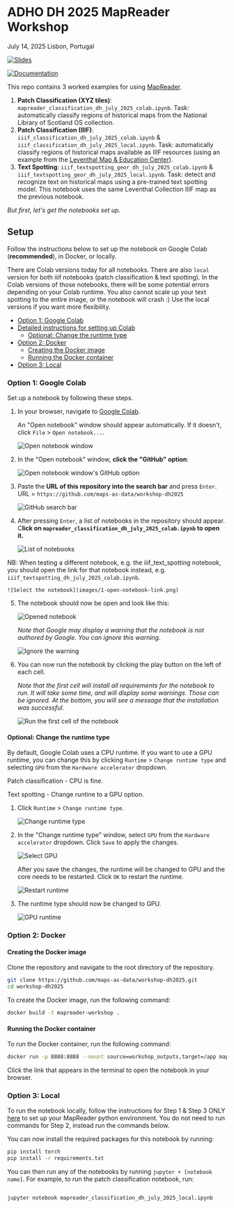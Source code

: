 # ADHO DH 2025 MapReader Workshop
July 14, 2025
Lisbon, Portugal

[![Slides](https://img.shields.io/badge/slides-blue)](https://github.com/maps-as-data/edhs-jan-2025/blob/main/slides.pdf)

[![Documentation](https://img.shields.io/badge/documentation-green)](https://mapreader.readthedocs.io/en/latest)

This repo contains 3 worked examples for using [MapReader](https://github.com/maps-as-data/MapReader).

1. **Patch Classification (XYZ tiles)**: `mapreader_classification_dh_july_2025_colab.ipynb`. Task: automatically classify regions of historical maps from the National Library of Scotland OS collection.
2. **Patch Classification (IIIF)**: `iiif_classification_dh_july_2025_colab.ipynb` & `iiif_classification_dh_july_2025_local.ipynb`. Task: automatically classify regions of historical maps available as IIIF resources (using an example from the [Leventhal Map & Education Center](https://collections.leventhalmap.org/)).
3. **Text Spotting**: `iiif_textspotting_geor_dh_july_2025_colab.ipynb` & `iiif_textspotting_geor_dh_july_2025_local.ipynb`. Task: detect and recognize text on historical maps using a pre-trained text spotting model. This notebook uses the same Leventhal Collection IIIF map as the previous notebook.

*But first, let's get the notebooks set up.*


## Setup
Follow the instructions below to set up the notebook on Google Colab (**recommended**), in Docker, or locally.

There are Colab versions today for all notebooks. There are also `local` version for both iiif notebooks (patch classification & text spotting). In the Colab versions of those notebooks, there will be some potential errors depending on your Colab runtime. You also cannot scale up your text spotting to the entire image, or the notebook will crash :) Use the local versions if you want more flexibility.

- [Option 1: Google Colab](#option-1-Google-Colab)
- [Detailed instructions for setting up Colab](#detailed-instructions-for-setting-up-Colab)
  - [Optional: Change the runtime type](#optional-change-the-runtime-type)
- [Option 2: Docker](#option-2-docker)
  - [Creating the Docker image](#creating-the-docker-image)
  - [Running the Docker container](#running-the-docker-container)
- [Option 3: Local](#option-3-local)


### Option 1: Google Colab

Set up a notebook by following these steps. 

1. In your browser, navigate to [Google Colab](https://colab.research.google.com/).

   An "Open notebook" window should appear automatically. If it doesn't, click `File` > `Open notebook...`.

   ![Open notebook window](images/1-open-notebook.png)

2. In the "Open notebook" window, **click the "GitHub" option**:

   ![Open notebook window's GitHub option](images/1-open-notebook-github.png)

3. Paste the **URL of this repository into the search bar** and press `Enter`. URL = `https://github.com/maps-as-data/workshop-dh2025`

    ![GitHub search bar](images/1-open-notebook-url.png)

4. After pressing `Enter`, a list of notebooks in the repository should appear. C**lick on `mapreader_classification_dh_july_2025_colab.ipynb` to open it.**

    ![List of notebooks](images/1-open-notebook-list.png)

NB: When testing a different notebook, e.g. the iiif_text_spotting notebook, you should open the link for that notebook instead, e.g.  `iiif_textspotting_dh_july_2025_colab.ipynb`.

    ![Select the notebook](images/1-open-notebook-link.png)

5. The notebook should now be open and look like this:

    ![Opened notebook](images/2-notebook-opened.png)

    _Note that Google may display a warning that the notebook is not authored by Google. You can ignore this warning._

    ![Ignore the warning](images/2-warning.png)

6. You can now run the notebook by clicking the play button on the left of each cell.

   _Note that the first cell will install all requirements for the notebook to run. It will take some time, and will display some warnings. Those can be ignored. At the bottom, you will see a message that the installation was successful._

    ![Run the first cell of the notebook](images/3-installation-warnings-and-success.png)

#### Optional: Change the runtime type

By default, Google Colab uses a CPU runtime. If you want to use a GPU runtime, you can change this by clicking `Runtime` > `Change runtime type` and selecting `GPU` from the `Hardware accelerator` dropdown.

Patch classification - CPU is fine.

Text spotting - Change runtine to a GPU option.

1. Click `Runtime` > `Change runtime type`.

    ![Change runtime type](images/4-connect-to-gpu.png)

2. In the "Change runtime type" window, select `GPU` from the `Hardware accelerator` dropdown. Click `Save` to apply the changes.

    ![Select GPU](images/4-change-runtime-type.png)

    After you save the changes, the runtime will be changed to GPU and the core needs to be restarted. Click `OK` to restart the runtime.

    ![Restart runtime](images/4-disconnect-and-delete-runtime.png)

3. The runtime type should now be changed to GPU.

    ![GPU runtime](images/4-resources-result.png)

### Option 2: Docker

#### Creating the Docker image

Clone the repository and navigate to the root directory of the repository.

```bash
git clone https://github.com/maps-as-data/workshop-dh2025.git
cd workshop-dh2025
```

To create the Docker image, run the following command:

```bash
docker build -t mapreader-workshop .
```

#### Running the Docker container

To run the Docker container, run the following command:

```bash
docker run -p 8888:8888 --mount source=workshop_outputs,target=/app mapreader-workshop
```

Click the link that appears in the terminal to open the notebook in your browser.

### Option 3: Local

To run the notebook locally, follow the instructions for Step 1 & Step 3 ONLY [here](https://mapreader.readthedocs.io/en/latest/getting-started/installation-instructions/index.html) to set up your MapReader python environment. You do not need to run commands for Step 2, instead run the commands below.

You can now install the required packages for this notebook by running:

```bash
pip install torch
pip install -r requirements.txt
```

You can then run any of the notebooks by running `jupyter + [notebook name]`. For example, to run the patch classification notebook, run:

```bash

jupyter notebook mapreader_classification_dh_july_2025_local.ipynb
```
